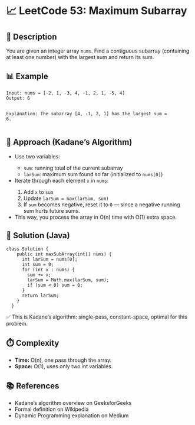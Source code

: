 <body>
  <h1>📈 LeetCode 53: Maximum Subarray</h1>

  <h2>📝 Description</h2>
  <p>
    You are given an integer array <code>nums</code>. Find a contiguous subarray (containing at least one number) with the largest sum and return its sum. 
  </p>

  <h2>📊 Example</h2>
  <pre><code>Input: nums = [-2, 1, -3, 4, -1, 2, 1, -5, 4]
Output: 6

Explanation: The subarray [4, -1, 2, 1] has the largest sum = 6.</code></pre>

  <h2>🧠 Approach (Kadane’s Algorithm)</h2>
  <ul>
    <li>Use two variables:</li>
    <ul>
      <li><code>sum</code>: running total of the current subarray</li>
      <li><code>larSum</code>: maximum sum found so far (initialized to <code>nums[0]</code>)</li>
    </ul>
    <li>Iterate through each element <code>x</code> in <code>nums</code>:</li>
    <ol>
      <li>Add <code>x</code> to <code>sum</code></li>
      <li>Update <code>larSum = max(larSum, sum)</code></li>
      <li>If <code>sum</code> becomes negative, reset it to <code>0</code> — since a negative running sum hurts future sums.</li>
    </ol>
    <li>This way, you process the array in O(n) time with O(1) extra space.</li>
  </ul>

  <h2>📄 Solution (Java)</h2>
  <pre><code>class Solution {
    public int maxSubArray(int[] nums) {
      int larSum = nums[0];
      int sum = 0;
      for (int x : nums) {
        sum += x;
        larSum = Math.max(larSum, sum);
        if (sum < 0) sum = 0;
      }
      return larSum;
    }
  }</code></pre>

  <div class="note">
    ✅ This is Kadane’s algorithm: single-pass, constant-space, optimal for this problem. 
  </div>

  <h2>⏱️ Complexity</h2>
  <ul>
    <li><strong>Time:</strong> O(n), one pass through the array.</li>
    <li><strong>Space:</strong> O(1), uses only two int variables.</li>
  </ul>

  <h2>📚 References</h2>
  <ul>
    <li>Kadane’s algorithm overview on GeeksforGeeks </li>
    <li>Formal definition on Wikipedia </li>
    <li>Dynamic Programming explanation on Medium</li>
  </ul>
</body>
</html>
